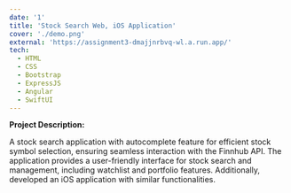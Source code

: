 ```yaml
---
date: '1'
title: 'Stock Search Web, iOS Application'
cover: './demo.png'
external: 'https://assignment3-dmajjnrbvq-wl.a.run.app/'
tech:
  - HTML
  - CSS
  - Bootstrap
  - ExpressJS
  - Angular
  - SwiftUI
---
```


**Project Description:**

A stock search application with autocomplete feature for efficient stock symbol selection, ensuring seamless interaction with the Finnhub API. The application provides a user-friendly interface for stock search and management, including watchlist and portfolio features. Additionally, developed an iOS application with similar functionalities.

